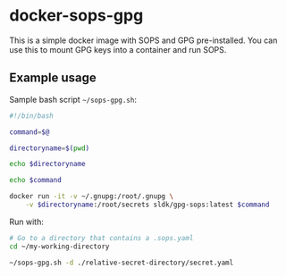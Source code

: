 # docker-sops-gpg

This is a simple docker image with SOPS and GPG pre-installed. 
You can use this to mount GPG keys into a container and run SOPS.

## Example usage

Sample bash script `~/sops-gpg.sh`:

```bash 
#!/bin/bash

command=$@

directoryname=$(pwd)

echo $directoryname

echo $command

docker run -it -v ~/.gnupg:/root/.gnupg \
    -v $directoryname:/root/secrets sldk/gpg-sops:latest $command
```

Run with:

```bash
# Go to a directory that contains a .sops.yaml
cd ~/my-working-directory

~/sops-gpg.sh -d ./relative-secret-directory/secret.yaml
```
